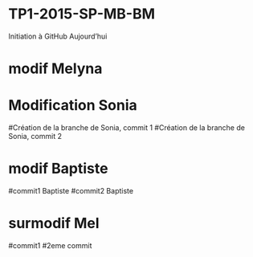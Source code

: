 # TP1-2015-SP-MB-BM
Initiation à GitHub Aujourd’hui

# modif Melyna


# Modification Sonia

#Création de la branche de Sonia, commit 1
#Création de la branche de Sonia, commit 2

# modif Baptiste


#commit1 Baptiste
#commit2 Baptiste

# surmodif Mel
#commit1
#2eme commit

